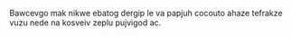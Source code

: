 Bawcevgo mak nikwe ebatog dergip le va papjuh cocouto ahaze tefrakze vuzu nede na kosveiv zeplu pujvigod ac.